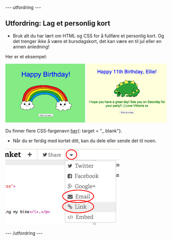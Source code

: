\--- utfordring \---

## Utfordring: Lag et personlig kort

+ Bruk alt du har lært om HTML og CSS for å fullføre et personlig kort. Og det trenger ikke å være et bursdagskort, det kan være en til jul eller en annen anledning!

Her er et eksempel:

![skjermbilde](images/birthday-final.png)

Du finner flere CSS-fargenavn [her](http://jumpto.cc/colours){: target = "_ blank"}.

+ Når du er ferdig med kortet ditt, kan du dele eller sende det til noen.

![skjermbilde](images/birthday-share.png)

\--- /utfordring \---